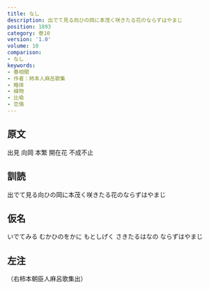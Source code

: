```yaml
---
title: なし
description: 出でて見る向ひの岡に本茂く咲きたる花のならずはやまじ
position: 1893
category: 巻10
version: '1.0'
volume: 10
comparison:
- なし
keywords:
- 春相聞
- 作者：柿本人麻呂歌集
- 略体
- 植物
- 比喩
- 恋情
---
```


## 原文

出見 向岡 本繁 開在花 不成不止

## 訓読

出でて見る向ひの岡に本茂く咲きたる花のならずはやまじ

## 仮名

いでてみる むかひのをかに もとしげく さきたるはなの ならずはやまじ

## 左注

（右柿本朝臣人麻呂歌集出）
